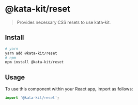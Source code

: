 # @kata-kit/reset

> Provides necessary CSS resets to use kata-kit.

## Install

```sh
# yarn
yarn add @kata-kit/reset
# npm
npm install @kata-kit/reset
```

## Usage

To use this component within your React app, import as follows:

```javascript
import '@kata-kit/reset';
```
